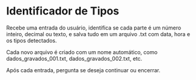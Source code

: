 # Identificador de Tipos
Recebe uma entrada do usuário, identifica se cada parte é um número inteiro, decimal ou texto, e salva tudo em um arquivo .txt com data, hora e os tipos detectados.

Cada novo arquivo é criado com um nome automático, como dados_gravados_001.txt, dados_gravados_002.txt, etc.

Após cada entrada, pergunta se deseja continuar ou encerrar.